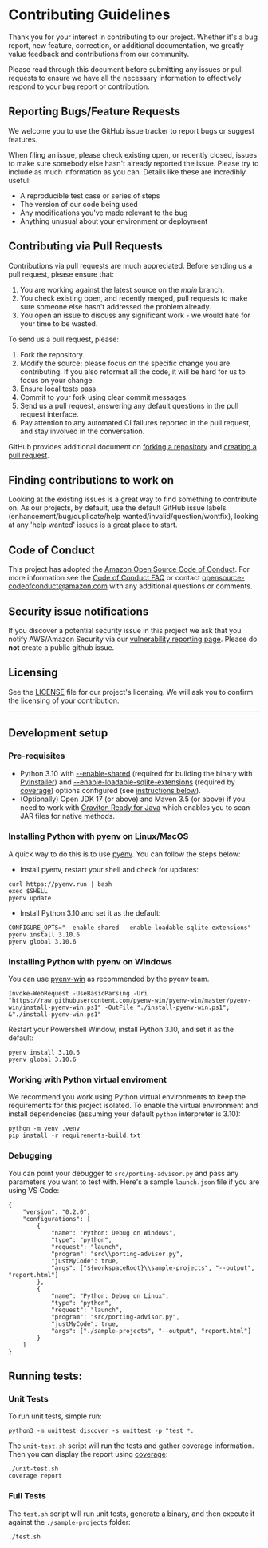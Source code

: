 # Contributing Guidelines

Thank you for your interest in contributing to our project. Whether it's a bug report, new feature, correction, or additional
documentation, we greatly value feedback and contributions from our community.

Please read through this document before submitting any issues or pull requests to ensure we have all the necessary
information to effectively respond to your bug report or contribution.


## Reporting Bugs/Feature Requests

We welcome you to use the GitHub issue tracker to report bugs or suggest features.

When filing an issue, please check existing open, or recently closed, issues to make sure somebody else hasn't already
reported the issue. Please try to include as much information as you can. Details like these are incredibly useful:

* A reproducible test case or series of steps
* The version of our code being used
* Any modifications you've made relevant to the bug
* Anything unusual about your environment or deployment


## Contributing via Pull Requests
Contributions via pull requests are much appreciated. Before sending us a pull request, please ensure that:

1. You are working against the latest source on the *main* branch.
2. You check existing open, and recently merged, pull requests to make sure someone else hasn't addressed the problem already.
3. You open an issue to discuss any significant work - we would hate for your time to be wasted.

To send us a pull request, please:

1. Fork the repository.
2. Modify the source; please focus on the specific change you are contributing. If you also reformat all the code, it will be hard for us to focus on your change.
3. Ensure local tests pass.
4. Commit to your fork using clear commit messages.
5. Send us a pull request, answering any default questions in the pull request interface.
6. Pay attention to any automated CI failures reported in the pull request, and stay involved in the conversation.

GitHub provides additional document on [forking a repository](https://help.github.com/articles/fork-a-repo/) and
[creating a pull request](https://help.github.com/articles/creating-a-pull-request/).


## Finding contributions to work on
Looking at the existing issues is a great way to find something to contribute on. As our projects, by default, use the default GitHub issue labels (enhancement/bug/duplicate/help wanted/invalid/question/wontfix), looking at any 'help wanted' issues is a great place to start.


## Code of Conduct
This project has adopted the [Amazon Open Source Code of Conduct](https://aws.github.io/code-of-conduct).
For more information see the [Code of Conduct FAQ](https://aws.github.io/code-of-conduct-faq) or contact
opensource-codeofconduct@amazon.com with any additional questions or comments.


## Security issue notifications
If you discover a potential security issue in this project we ask that you notify AWS/Amazon Security via our [vulnerability reporting page](http://aws.amazon.com/security/vulnerability-reporting/). Please do **not** create a public github issue.


## Licensing

See the [LICENSE](LICENSE) file for our project's licensing. We will ask you to confirm the licensing of your contribution.

* ** *

## Development setup

### Pre-requisites
- Python 3.10 with [--enable-shared](https://docs.python.org/3/using/configure.html#cmdoption-enable-shared) (required for building the binary with [PyInstaller](https://github.com/pyinstaller/pyinstaller)) and [--enable-loadable-sqlite-extensions](https://docs.python.org/3/using/configure.html#cmdoption-enable-loadable-sqlite-extensions) (required by [coverage](https://github.com/nedbat/coveragepy)) options configured (see [instructions below](#installing-python-with-pyenv)).
- (Optionally) Open JDK 17 (or above) and Maven 3.5 (or above) if you need to work with [Graviton Ready for Java](src/advisor/tools/graviton-ready-java/README.md) which enables you to scan JAR files for native methods.

### Installing Python with pyenv on Linux/MacOS

A quick way to do this is to use [pyenv](https://github.com/pyenv/pyenv-installer#install). You can follow the steps below:

- Install pyenv, restart your shell and check for updates:
```
curl https://pyenv.run | bash
exec $SHELL
pyenv update
```

- Install Python 3.10 and set it as the default:
```
CONFIGURE_OPTS="--enable-shared --enable-loadable-sqlite-extensions" pyenv install 3.10.6
pyenv global 3.10.6
```

### Installing Python with pyenv on Windows

You can use [pyenv-win](https://github.com/pyenv-win/pyenv-win) as recommended by the pyenv team.
```
Invoke-WebRequest -UseBasicParsing -Uri "https://raw.githubusercontent.com/pyenv-win/pyenv-win/master/pyenv-win/install-pyenv-win.ps1" -OutFile "./install-pyenv-win.ps1"; &"./install-pyenv-win.ps1"
```

Restart your Powershell Window, install Python 3.10, and set it as the default:
```
pyenv install 3.10.6
pyenv global 3.10.6
```

### Working with Python virtual enviroment

We recommend you work using Python virtual environments to keep the requirements for this project isolated. To enable the virtual environment and install dependencies (assuming your default `python` interpreter is 3.10):

```
python -m venv .venv
pip install -r requirements-build.txt
```

### Debugging

You can point your debugger to `src/porting-advisor.py` and pass any parameters you want to test with. Here's a sample `launch.json` file if you are using VS Code:

```
{
    "version": "0.2.0",
    "configurations": [
        {
            "name": "Python: Debug on Windows",
            "type": "python",
            "request": "launch",
            "program": "src\\porting-advisor.py",
            "justMyCode": true,
            "args": ["${workspaceRoot}\\sample-projects", "--output", "report.html"]
        },
        {
            "name": "Python: Debug on Linux",
            "type": "python",
            "request": "launch",
            "program": "src/porting-advisor.py",
            "justMyCode": true,
            "args": ["./sample-projects", "--output", "report.html"]
        }
    ]
}
```

## Running tests:

### Unit Tests

To run unit tests, simple run:

```
python3 -m unittest discover -s unittest -p "test_*.
```

The `unit-test.sh` script will run the tests and gather coverage information. Then you can display the report using [coverage](https://coverage.readthedocs.io/en/7.0.2/cmd.html#coverage-summary-coverage-report):

```
./unit-test.sh
coverage report
```

### Full Tests

The `test.sh` script will run unit tests, generate a binary, and then execute it against the `./sample-projects` folder:

```
./test.sh
```
